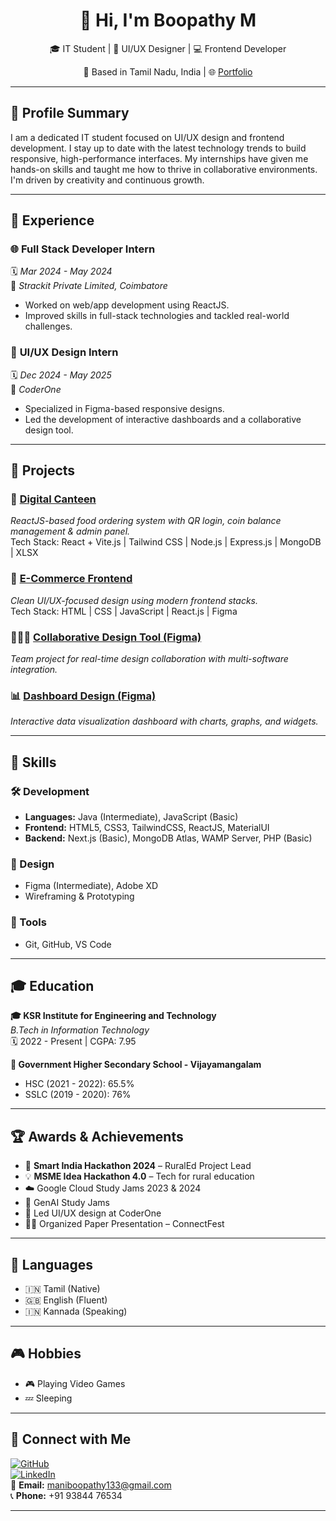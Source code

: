 <h1 align="center">👋 Hi, I'm Boopathy M</h1>
<p align="center">
🎓 IT Student | 🎨 UI/UX Designer | 💻 Frontend Developer  
</p>
<p align="center">
📍 Based in Tamil Nadu, India | 🌐 <a href="https://portfolioboopathy.netlify.app/">Portfolio</a>
</p>

---

## 🧾 Profile Summary
I am a dedicated IT student focused on UI/UX design and frontend development. I stay up to date with the latest technology trends to build responsive, high-performance interfaces. My internships have given me hands-on skills and taught me how to thrive in collaborative environments. I'm driven by creativity and continuous growth.

---

## 💼 Experience

### 🌐 **Full Stack Developer Intern**  
🗓️ *Mar 2024 - May 2024*  
🏢 *Strackit Private Limited, Coimbatore*  
- Worked on web/app development using ReactJS.  
- Improved skills in full-stack technologies and tackled real-world challenges.

### 🎨 **UI/UX Design Intern**  
🗓️ *Dec 2024 - May 2025*  
🏢 *CoderOne*  
- Specialized in Figma-based responsive designs.  
- Led the development of interactive dashboards and a collaborative design tool.

---

## 🚀 Projects

### 🍱 [Digital Canteen](https://github.com/Mukilanbalakrishnan/Digital-Canteen.git)  
*ReactJS-based food ordering system with QR login, coin balance management & admin panel.*  
Tech Stack: React + Vite.js | Tailwind CSS | Node.js | Express.js | MongoDB | XLSX

### 🛒 [E-Commerce Frontend](https://github.com/Boopathy133/E-Commerce-Website.git)  
*Clean UI/UX-focused design using modern frontend stacks.*  
Tech Stack: HTML | CSS | JavaScript | React.js | Figma

### 🧑‍🤝‍🧑 [Collaborative Design Tool (Figma)](https://www.figma.com/proto/iw3aMYOsd8O69O8ogE4tk5/Collaborative-Desing-Tool?page-id=0%3A1&node-id=3-502&starting-point-node-id=3%3A502&t=sCrZyEV8DfnAqc5Q-1)  
*Team project for real-time design collaboration with multi-software integration.*

### 📊 [Dashboard Design (Figma)](https://www.figma.com/proto/4rIWnwwXjKMff9x9aOG4Y1/Dashboard?page-id=0%3A1&node-id=1-2&t=YqaymfrbQZnEEbCp-1)  
*Interactive data visualization dashboard with charts, graphs, and widgets.*

---

## 🧠 Skills

### 🛠️ Development
- **Languages:** Java (Intermediate), JavaScript (Basic)  
- **Frontend:** HTML5, CSS3, TailwindCSS, ReactJS, MaterialUI  
- **Backend:** Next.js (Basic), MongoDB Atlas, WAMP Server, PHP (Basic)

### 🎨 Design
- Figma (Intermediate), Adobe XD  
- Wireframing & Prototyping

### 🧰 Tools
- Git, GitHub, VS Code

---

## 🎓 Education

**🎓 KSR Institute for Engineering and Technology**  
*B.Tech in Information Technology*  
🗓️ 2022 - Present | CGPA: 7.95

**🏫 Government Higher Secondary School - Vijayamangalam**  
- HSC (2021 - 2022): 65.5%  
- SSLC (2019 - 2020): 76%

---

## 🏆 Awards & Achievements
- 🧠 **Smart India Hackathon 2024** – RuralEd Project Lead  
- 💡 **MSME Idea Hackathon 4.0** – Tech for rural education  
- ☁️ Google Cloud Study Jams 2023 & 2024  
- 🤖 GenAI Study Jams  
- 🧩 Led UI/UX design at CoderOne  
- 🧑‍🏫 Organized Paper Presentation – ConnectFest

---

## 💬 Languages
- 🇮🇳 Tamil (Native)  
- 🇬🇧 English (Fluent)  
- 🇮🇳 Kannada (Speaking)

---

## 🎮 Hobbies
- 🎮 Playing Video Games  
- 💤 Sleeping

---

## 🔗 Connect with Me

[![GitHub](https://img.shields.io/badge/GitHub-%2312100E.svg?style=for-the-badge&logo=github&logoColor=white)](https://github.com/Boopathy133)  
[![LinkedIn](https://img.shields.io/badge/LinkedIn-%230A66C2.svg?style=for-the-badge&logo=linkedin&logoColor=white)](https://www.linkedin.com/in/boopathy-m-643b77263?utm_source=share&utm_campaign=share_via&utm_content=profile&utm_medium=android_app)  
📧 **Email:** maniboopathy133@gmail.com  
📞 **Phone:** +91 93844 76534

---
